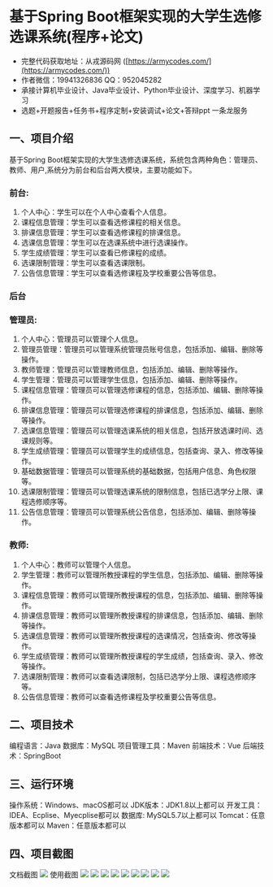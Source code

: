 基于Spring Boot框架实现的大学生选修选课系统(程序+论文)
=
- 完整代码获取地址：从戎源码网 ([https://armycodes.com/](https://armycodes.com/))
- 作者微信：19941326836  QQ：952045282 
- 承接计算机毕业设计、Java毕业设计、Python毕业设计、深度学习、机器学习
- 选题+开题报告+任务书+程序定制+安装调试+论文+答辩ppt 一条龙服务

一、项目介绍
---
基于Spring Boot框架实现的大学生选修选课系统，系统包含两种角色：管理员、教师、用户,系统分为前台和后台两大模块，主要功能如下。
### 前台:
1. 个人中心：学生可以在个人中心查看个人信息。
2. 课程信息管理：学生可以查看选修课程的相关信息。
3. 排课信息管理：学生可以查看选修课程的排课信息。
4. 选课信息管理：学生可以在选课系统中进行选课操作。
5. 学生成绩管理：学生可以查看已修课程的成绩。
6. 选课限制管理：学生可以查看选课限制。
7. 公告信息管理：学生可以查看选修课程及学校重要公告等信息。

 
### 后台
### 管理员:
1. 个人中心：管理员可以管理个人信息。
2. 管理员管理：管理员可以管理系统管理员账号信息，包括添加、编辑、删除等操作。
3. 教师管理：管理员可以管理教师信息，包括添加、编辑、删除等操作。
4. 学生管理：管理员可以管理学生信息，包括添加、编辑、删除等操作。
5. 课程信息管理：管理员可以管理选修课程的信息，包括添加、编辑、删除等操作。
6. 排课信息管理：管理员可以管理选修课程的排课信息，包括添加、编辑、删除等操作。
7. 选课信息管理：管理员可以管理选课系统的相关信息，包括开放选课时间、选课规则等。
8. 学生成绩管理：管理员可以管理学生的成绩信息，包括查询、录入、修改等操作。
9. 基础数据管理：管理员可以管理系统的基础数据，包括用户信息、角色权限等。
10. 选课限制管理：管理员可以管理选课系统的限制信息，包括已选学分上限、课程选修顺序等。
11. 公告信息管理：管理员可以管理系统公告信息，包括添加、编辑、删除等操作。
  
### 教师:
1. 个人中心：教师可以管理个人信息。
2. 学生管理：教师可以管理所教授课程的学生信息，包括添加、编辑、删除等操作。
3. 课程信息管理：教师可以管理所教授课程的信息，包括添加、编辑、删除等操作。
4. 排课信息管理：教师可以管理所教授课程的排课信息，包括添加、编辑、删除等操作。
5. 选课信息管理：教师可以管理所教授课程的选课情况，包括查询、修改等操作。
6. 学生成绩管理：教师可以管理所教授课程的学生成绩，包括查询、录入、修改等操作。
7. 选课限制管理：教师可以查看选课限制，包括已选学分上限、课程选修顺序等。
8. 公告信息管理：教师可以查看选修课程及学校重要公告等信息。

  
二、项目技术
---
编程语言：Java
数据库：MySQL
项目管理工具：Maven
前端技术：Vue
后端技术：SpringBoot

三、运行环境
---
操作系统：Windows、macOS都可以
JDK版本：JDK1.8以上都可以
开发工具：IDEA、Ecplise、Myecplise都可以
数据库: MySQL5.7以上都可以
Tomcat：任意版本都可以
Maven：任意版本都可以

四、项目截图
---
文档截图
![](limage/2.png)
使用截图
![](image/1.png)
![](image/2.png)
![](image/3.png)
![](image/4.png)
![](image/5.png)
![](image/6.png)
![](image/7.png)
![](image/8.png)
![](image/9.png)
